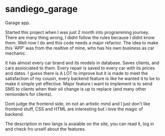 # sandiego_garage
Garage app.

Started this project when I was just 2 month into programming journey. There are many thing wrong, I didnt follow the rules because I didnt know them.
Well now I do and this code needs a major refactor. The idea to make this 'APP' was from the realtive of mine, who has his own business as car mechanic.

It has almost every car brand and its models in database. Saves clients, and cars assiociated to them. Every repair is saved to every car with its prices and dates.
I guess there is A LOT to improve but it is made to meet the satisfaction of my cousin, every backend feature is like he wanted it to be to make it simple yet effective.
Major feature i want to implement is to send SMS to clients when their oil change is up to replace (and many other remionders for clients).

Dont judge the frontend side, im not an artistic mind and I just don't like frontend stuff, CSS and HTML are interesting but i love the magic of backend.

The description in two langs is avaiable on the site, you can read it, log in and check fro urself about the features.
